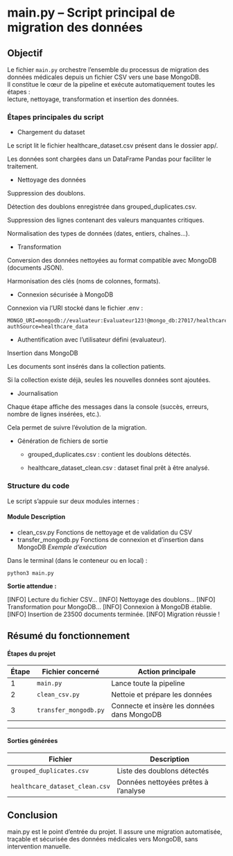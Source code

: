 # main.py – Script principal de migration des données
## Objectif

Le fichier ```main.py``` orchestre l’ensemble du processus de migration des données médicales depuis un fichier CSV vers une base MongoDB.  
Il constitue le cœur de la pipeline et exécute automatiquement toutes les étapes :  
lecture, nettoyage, transformation et insertion des données.  

### Étapes principales du script

- Chargement du dataset

Le script lit le fichier healthcare_dataset.csv présent dans le dossier app/.

Les données sont chargées dans un DataFrame Pandas pour faciliter le traitement.

- Nettoyage des données

Suppression des doublons.

Détection des doublons enregistrée dans grouped_duplicates.csv.

Suppression des lignes contenant des valeurs manquantes critiques.

Normalisation des types de données (dates, entiers, chaînes...).

- Transformation

Conversion des données nettoyées au format compatible avec MongoDB (documents JSON).

Harmonisation des clés (noms de colonnes, formats).

- Connexion sécurisée à MongoDB

Connexion via l’URI stocké dans le fichier .env :
```
MONGO_URI=mongodb://evaluateur:Evaluateur123!@mongo_db:27017/healthcare_data?authSource=healthcare_data
```

- Authentification avec l’utilisateur défini (evaluateur).

Insertion dans MongoDB

Les documents sont insérés dans la collection patients.

Si la collection existe déjà, seules les nouvelles données sont ajoutées.

- Journalisation

Chaque étape affiche des messages dans la console (succès, erreurs, nombre de lignes insérées, etc.).

Cela permet de suivre l’évolution de la migration.

- Génération de fichiers de sortie

  - grouped_duplicates.csv : contient les doublons détectés.

  - healthcare_dataset_clean.csv : dataset final prêt à être analysé.

### Structure du code

Le script s’appuie sur deux modules internes :

#### Module	Description
- clean_csv.py	Fonctions de nettoyage et de validation du CSV
- transfer_mongodb.py	Fonctions de connexion et d’insertion dans MongoDB
*Exemple d’exécution*

Dans le terminal (dans le conteneur ou en local) :  
```
python3 main.py
```

**Sortie attendue :**

[INFO] Lecture du fichier CSV...
[INFO] Nettoyage des doublons...
[INFO] Transformation pour MongoDB...
[INFO] Connexion à MongoDB établie.
[INFO] Insertion de 23500 documents terminée.
[INFO] Migration réussie !

## Résumé du fonctionnement
#### Étapes du projet

| Étape | Fichier concerné       | Action principale                                      |
|-------|-----------------------|--------------------------------------------------------|
| 1     | `main.py`             | Lance toute la pipeline                                |
| 2     | `clean_csv.py`        | Nettoie et prépare les données                        |
| 3     | `transfer_mongodb.py` | Connecte et insère les données dans MongoDB           |

---

#### Sorties générées

| Fichier                        | Description                                      |
|--------------------------------|--------------------------------------------------|
| `grouped_duplicates.csv`        | Liste des doublons détectés                       |
| `healthcare_dataset_clean.csv`  | Données nettoyées prêtes à l’analyse             |

## Conclusion

main.py est le point d’entrée du projet.
Il assure une migration automatisée, traçable et sécurisée des données médicales vers MongoDB, sans intervention manuelle.
